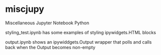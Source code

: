 # miscjupy
Miscellaneous Jupyter Notebook Python 

styling_test.ipynb  has some examples of styling ipywidgets.HTML blocks

output.ipynb shows an ipywiddgets.Output wrapper that polls and calls back when the Output becomes non-empty

